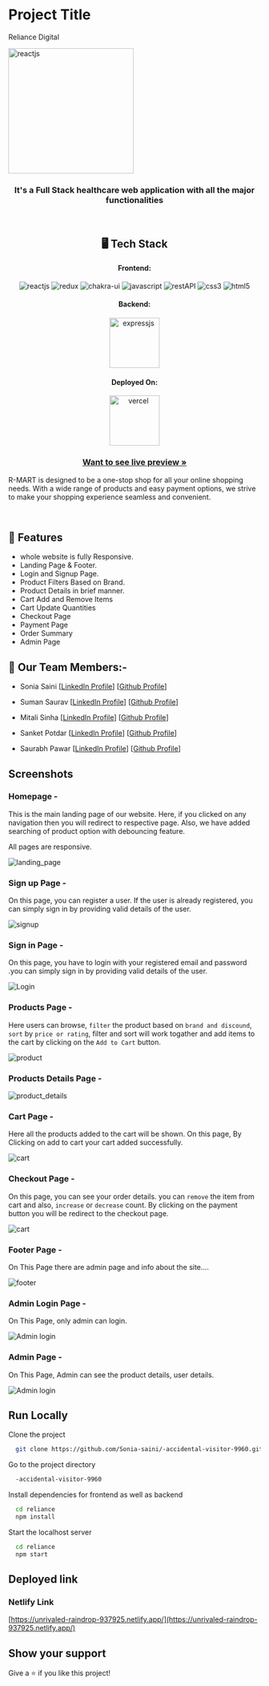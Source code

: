 # Project Title

Reliance Digital


 <img margin="auto" display="block" width="250px" src="https://i.postimg.cc/59P18N4b/Whats-App-Image-2023-01-31-at-6-38-08-PM.jpg" alt="reactjs" />

<h3 align="center">It's a Full Stack healthcare web application with all the major functionalities</h3>

<br/>

<h2 align="center">🖥️ Tech Stack</h2>

<h4 align="center">Frontend:</h4>
<p align="center">
  <img src="https://img.shields.io/badge/React (18.2.0)-20232A?style=for-the-badge&logo=react&logoColor=61DAFB" alt="reactjs" />
  <img src="https://img.shields.io/badge/Redux (4.2.0)-593D88?style=for-the-badge&logo=redux&logoColor=white" alt="redux" />
  <img src="https://img.shields.io/badge/Chakra%20UI (2.2.8)-3bc7bd?style=for-the-badge&logo=chakraui&logoColor=white" alt="chakra-ui" />
  <img src="https://img.shields.io/badge/JavaScript-323330?style=for-the-badge&logo=javascript&logoColor=F7DF1E" alt="javascript" />
  <img src="https://img.shields.io/badge/Rest_API-02303A?style=for-the-badge&logo=react-router&logoColor=white" alt="restAPI" />
  <img src="https://img.shields.io/badge/CSS3-1572B6?style=for-the-badge&logo=css3&logoColor=white" alt="css3" />
  <img src="https://img.shields.io/badge/HTML5-E34F26?style=for-the-badge&logo=html5&logoColor=white" alt="html5" />
</p>
<h4 align="center">Backend:</h4>

<p align="center">
  <img width="100px" src="https://i.pinimg.com/474x/8b/7c/ac/8b7cac4d85303b79158dd3cf2d9b63c8.jpg" alt="expressjs" />
</p>

<h4 align="center">Deployed On:</h4>

<p align="center">
  <img width="100px" src="https://www.netlify.com/img/global/meta-image.jpg" alt="vercel" />
</p>

<h3 align="center"><a href="https://unrivaled-raindrop-937925.netlify.app/"><strong>Want to see live preview »</strong></a></h3>

R-MART is designed to be a one-stop shop for all your online shopping needs. With a wide range of products and easy payment options, we strive to make your shopping experience seamless and convenient.

<br/>

## 🚀 Features
-   whole website is fully Responsive.
-   Landing Page & Footer.
-   Login and Signup Page.
-   Product Filters Based on Brand.
-   Product Details in brief manner.
-   Cart Add and Remove Items
-   Cart Update Quantities
-   Checkout Page
-   Payment Page
-   Order Summary
-   Admin Page


## 🚀 Our Team Members:-

-   Sonia Saini [[LinkedIn Profile](https://www.linkedin.com/in/sonia-saini/)] [[Github Profile](https://github.com/Sonia-saini)]

-   Suman Saurav [[LinkedIn Profile](https://www.linkedin.com/in/suman-saurav-06896b231/)] [[Github Profile](https://github.com/sumansauravmay/)]

-   Mitali Sinha [[LinkedIn Profile](https://www.linkedin.com/in/mitali-sinha-183134203/)] [[Github Profile](https://github.com/mira713)]

-  Sanket Potdar [[LinkedIn Profile](https://www.linkedin.com/in/suman-saurav-06896b231/)] [[Github Profile](https://github.com/sanket-potdar563)]

-   Saurabh Pawar [[LinkedIn Profile](https://www.linkedin.com/in/saurabh-pawar-web-developer/)] [[Github Profile](https://github.com/saurabhpawar1997)]

## Screenshots

### Homepage -

This is the main landing page of our website. Here, if you clicked on any navigation then you will redirect to respective page. Also, we have added searching of product option with debouncing feature.

All pages are responsive.

![landing_page](https://i.postimg.cc/bv9qCRR7/Whats-App-Image-2023-01-31-at-6-12-05-PM.jpg)

### Sign up Page -

On this page, you can register a user. If the user is already registered, you can simply sign in by providing valid details of the user. 

![signup](https://i.postimg.cc/W30Y696Z/Whats-App-Image-2023-01-31-at-6-13-26-PM.jpg)

###  Sign in Page - 

On this page, you have to login with your registered email and password .you can simply sign in by providing valid details of the user. 

![Login](https://i.postimg.cc/RFCJXhwT/Whats-App-Image-2023-01-31-at-6-16-04-PM.jpg)

### Products Page -

Here users can browse, `filter` the product based on `brand and discound`, `sort` by `price or rating`, filter and sort will work togather and add items to the cart by clicking on the `Add to Cart` button.
 
 ![product](https://i.postimg.cc/3JQ4ctjR/Whats-App-Image-2023-01-31-at-6-18-46-PM.jpg)

### Products Details Page -

![product_details](https://i.postimg.cc/xCrn141N/Whats-App-Image-2023-01-31-at-6-20-16-PM.jpg)

### Cart Page -

Here all the products added to the cart will be shown. On this page, By Clicking on add to cart your cart added successfully.

![cart](https://i.postimg.cc/zvXMzCKR/Whats-App-Image-2023-01-31-at-6-22-17-PM.jpg)

### Checkout Page -

On this page, you can see your order details. you can `remove` the item from cart and also, `increase` or `decrease` count. By clicking on the payment button you will be redirect to the checkout page.

![cart](https://i.postimg.cc/28XRJHMW/Whats-App-Image-2023-01-31-at-6-24-29-PM.jpg)

### Footer Page -

On This Page there are admin page and info about the site....

![footer](https://i.postimg.cc/FsbGk1gH/Whats-App-Image-2023-01-31-at-6-26-29-PM.jpg)

### Admin Login Page -

On This Page, only admin can login.

![Admin login](https://i.postimg.cc/c4K0syQh/Whats-App-Image-2023-01-31-at-6-29-21-PM.jpg)

### Admin Page -

On This Page, Admin can see the product details, user details.

![Admin login](https://i.postimg.cc/Xq4Lsbnb/Whats-App-Image-2023-01-31-at-6-31-42-PM.jpg)

## Run Locally

Clone the project

```bash
  git clone https://github.com/Sonia-saini/-accidental-visitor-9960.git
```

Go to the project directory

```bash
  -accidental-visitor-9960
```

Install dependencies for frontend as well as backend

```bash
  cd reliance
  npm install
```


Start the localhost server

```bash
  cd reliance
  npm start
```

## Deployed link

### Netlify Link

[https://unrivaled-raindrop-937925.netlify.app/](https://unrivaled-raindrop-937925.netlify.app/)

## Show your support

Give a ⭐️ if you like this project!
